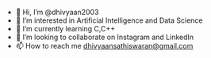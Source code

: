 - 👋 Hi, I’m @dhivyaan2003
- 👀 I’m interested in Artificial Intelligence and Data Science
- 🌱 I’m currently learning C,C++
- 💞️ I’m looking to collaborate on Instagram and LinkedIn
- 📫 How to reach me dhivyaansathiswaran@gmail.com

<!---
dhivyaan2003/dhivyaan2003 is a ✨ special ✨ repository because its `README.md` (this file) appears on your GitHub profile.
You can click the Preview link to take a look at your changes.
--->
